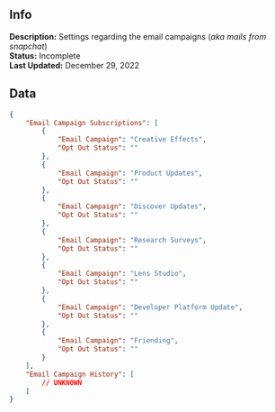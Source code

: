 ## Info
**Description:** Settings regarding the email campaigns (_aka mails from snapchat_)\
**Status:** Incomplete\
**Last Updated:** December 29, 2022

## Data
```json
{
    "Email Campaign Subscriptions": [
        {
            "Email Campaign": "Creative Effects",
            "Opt Out Status": ""
        },
        {
            "Email Campaign": "Product Updates",
            "Opt Out Status": ""
        },
        {
            "Email Campaign": "Discover Updates",
            "Opt Out Status": ""
        },
        {
            "Email Campaign": "Research Surveys",
            "Opt Out Status": ""
        },
        {
            "Email Campaign": "Lens Studio",
            "Opt Out Status": ""
        },
        {
            "Email Campaign": "Developer Platform Update",
            "Opt Out Status": ""
        },
        {
            "Email Campaign": "Friending",
            "Opt Out Status": ""
        }
    ],
    "Email Campaign History": [
        // UNKNOWN
    ]
}
```